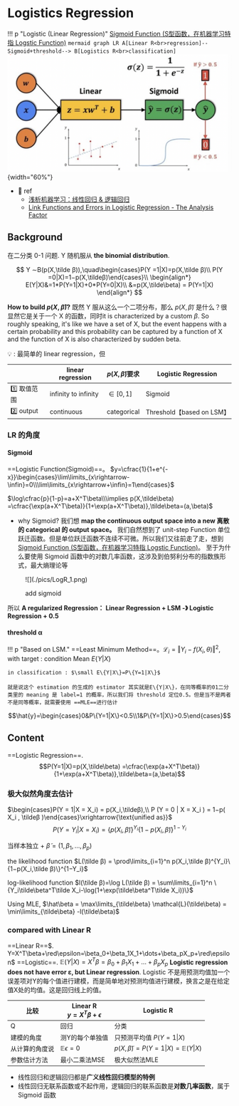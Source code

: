 # Logistics Regression

!!! p "Logistic (Linear Regression)"
    <u>Sigmoid Function (S型函数，在机器学习特指 Logstic Function)</u>
    ```mermaid
    graph LR
    A[Linear R<br>regression]--Sigmoid+threshold--> B[Logistics R<br>classification]
    ```
    ![](./pics/LogR_2.png){width="60%"}

- 📑 ref
  - [浅析机器学习：线性回归 & 逻辑回归]
  - [Link Functions and Errors in Logistic Regression - The Analysis Factor]

## Background

在二分类 0-1 问题. Y 随机服从 **the binomial distribution**.

$$
Y ∼B(p(X,\tilde β)),\quad\begin{cases}P(Y =1|X)=p(X,\tilde β)\\  P(Y =0|X)=1−p(X,\tildeβ)\end{cases}\\
\begin{align*}
E(Y|X)&=1*P(Y=1|X)+0*P(Y=0|X)\\
&=p(X,\tilde\beta) = P(Y=1|X)  
\end{align*}
$$

**How to build $p(X, \tilde \beta)$?**
既然 Y 服从这么一个二项分布，那么 $p(X,\tilde\beta)$ 是什么？很显然它是关于一个 X 的函数，同时it is characterized by a custom $\beta$. So roughly speaking, it's like we have a set of X, but the event happens with a certain probability and this probability can be captured by a function of X and the function of X is also characterized by sudden beta.

💡 : 最简单的 linear regression，但

||linear regression|$p(X,\tilde\beta)$要求| Logistic Regression|
|--|--|--|--|
|1️⃣ 取值范围|infinity to infinity|$\in[0,1]$|Sigmoid|
|2️⃣ output|continuous|categorical|Threshold【based on LSM】|

### LR 的角度

#### Sigmoid

==Logistic Function(Sigmoid)==。 $y=\cfrac{1}{1+e^{-x}}\begin{cases}\lim\limits_{x\rightarrow-\infin}=0\\\lim\limits_{x\rightarrow+\infin}=1\end{cases}$

$\log\cfrac{p}{1-p}=a+X^T\beta\\\implies p(X,\tilde\beta) =\cfrac{\exp(a+X^T\beta)}{1+\exp(a+X^T\beta)},\tilde\beta=(a,\beta)$

- why Sigmoid?
  我们想 **map the continuous output space into a new 离散的 categorical 的 output space。**
  我们自然想到了 unit-step Function 单位跃迁函数。但是单位跃迁函数不连续不可微。所以我们又往前走了走，想到 <u>Sigmoid Function (S型函数，在机器学习特指 Logstic Function)</u>。
  至于为什么要使用 Sigmoid 函数中的对数几率函数，这涉及到伯努利分布的指数族形式，最大熵理论等

<figure class="span">![](./pics/LogR_1.png)<p> add sigmoid</p></figure>

所以 **A regularized Regression：
Linear Regression + LSM -》 Logistic Regression + 0.5**

#### threshold α

!!! p "Based on LSM."
    ==Least Minimum Method==。$\mathcal{L}_i=\Vert Y_i-f(X_i,\theta)\Vert^2,$ with target : condition Mean $E\{Y|X\}$

    in classification : $\small E\{Y|X\}=P\{Y=1|X\}$

    就是说这个 estimation 的生成的 estimator 其实就是E\{Y|X\}，在同等概率的01二分类里的 meaning 是 label=1 的概率，所以我们将 threshold 定位0.5。但是当不是两者不是同等概率，就需要使用 ==MLE==进行估计

$$\hat{y}=\begin{cases}0&P\{Y=1|X\}<0.5\\1&P\{Y=1|X\}>0.5\end{cases}$$

## Content

==Logistic Regression==.
$$P(Y=1|X)=p(X,\tilde\beta) =\cfrac{\exp(a+X^T\beta)}{1+\exp(a+X^T\beta)},\tilde\beta=(a,\beta)$$

### 极大似然角度去估计

$\begin{cases}P(Y = 1|X = X_i) = p(X_i,\tildeβ),\\ P (Y = 0 | X = X_i ) = 1−p( X_i , \tildeβ )\end{cases}\xrightarrow{\text{unified as}}$
$$P(Y=Y_i|X=X_i)=\{p(X_i,\tilde\beta)\}^{Y_i}\{1-p(X_i,\tilde\beta)\}^{1-Y_i}$$

当样本独立 + $\tilde\beta=(1 ,\beta_1,\dots,\beta_p)$

the likelihood function $L(\tilde β) = \prod\limits_{i=1}^n p(X_i,\tilde β)^{Y_i}\{1−p(X_i,\tilde β)\}^{1−Y_i}$

log-likelihood function $l(\tilde β)=\log L(\tilde β) = \sum\limits_{i=1}^n \{Y_i\tilde\beta^T\tilde X_i-\log(1+\exp(\tilde\beta^T\tilde X_i))\}$

Using MLE, $\hat\beta = \max\limits_{\tilde\beta} \mathcal{L}(\tilde\beta) = \min\limits_{\tilde\beta} -l(\tilde\beta)$

### compared with Linear R

==Linear R==$. Y=X^T\beta+\red\epsilon=\beta_0+\beta_1X_1+\dots+\beta_pX_p+\red\epsilon$
==Logistic==. $\mathbb E(Y|X)=X^T\beta=\beta_0+\beta_1X_1+\dots+\beta_pX_p$
**Logistic regression does not have error ε, but Linear regression**. Logistic 不是用预测均值加一个误差项对Y的每个值进行建模，而是简单地对预测均值进行建模，换言之是在给定值X处的均值。这是回归线上的值。

|比较|Linear R<br>$y=X^T\beta+\epsilon$ | Logistic R|
|--|--|--|
|Q|回归|分类|
|建模的角度|测Y的每个单独值 | 只预测平均值 $P(Y=1\|X)$|
|从计算的角度说|$\mathbb{E}\epsilon = 0$| $p(X,\tilde\beta)=P(Y=1\|X)=\mathbb{E}(Y\|X)$|
|参数估计方法|最小二乘法MSE|极大似然法MLE|

- 线性回归和逻辑回归都是**广义线性回归模型的特例**
- 线性回归无联系函数或不起作用，逻辑回归的联系函数是**对数几率函数**，属于Sigmoid 函数

[浅析机器学习：线性回归 & 逻辑回归]:https://zhuanlan.zhihu.com/p/39363869

[Link Functions and Errors in Logistic Regression - The Analysis Factor]:https://www.theanalysisfactor.com/link-functions-and-errors-in-logistic-regression/
